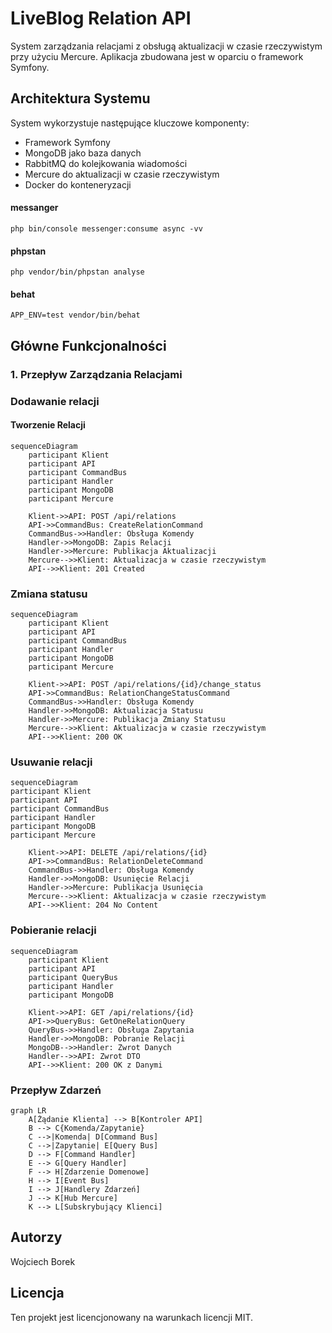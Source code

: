 # LiveBlog Relation API

System zarządzania relacjami z obsługą aktualizacji w czasie rzeczywistym przy użyciu Mercure. Aplikacja zbudowana jest w oparciu o framework Symfony.

## Architektura Systemu

System wykorzystuje następujące kluczowe komponenty:
- Framework Symfony
- MongoDB jako baza danych
- RabbitMQ do kolejkowania wiadomości
- Mercure do aktualizacji w czasie rzeczywistym
- Docker do konteneryzacji

#### messanger
```
php bin/console messenger:consume async -vv
```

#### phpstan
```
php vendor/bin/phpstan analyse
```
#### behat
```
APP_ENV=test vendor/bin/behat
```

## Główne Funkcjonalności


### 1. Przepływ Zarządzania Relacjami

### Dodawanie relacji

#### Tworzenie Relacji
```mermaid
sequenceDiagram
    participant Klient
    participant API
    participant CommandBus
    participant Handler
    participant MongoDB
    participant Mercure

    Klient->>API: POST /api/relations
    API->>CommandBus: CreateRelationCommand
    CommandBus->>Handler: Obsługa Komendy
    Handler->>MongoDB: Zapis Relacji
    Handler->>Mercure: Publikacja Aktualizacji
    Mercure-->>Klient: Aktualizacja w czasie rzeczywistym
    API-->>Klient: 201 Created
```


### Zmiana statusu
```mermaid
sequenceDiagram
    participant Klient
    participant API
    participant CommandBus
    participant Handler
    participant MongoDB
    participant Mercure

    Klient->>API: POST /api/relations/{id}/change_status
    API->>CommandBus: RelationChangeStatusCommand
    CommandBus->>Handler: Obsługa Komendy
    Handler->>MongoDB: Aktualizacja Statusu
    Handler->>Mercure: Publikacja Zmiany Statusu
    Mercure-->>Klient: Aktualizacja w czasie rzeczywistym
    API-->>Klient: 200 OK
 ```

### Usuwanie relacji

```mermaid
sequenceDiagram
participant Klient
participant API
participant CommandBus
participant Handler
participant MongoDB
participant Mercure

    Klient->>API: DELETE /api/relations/{id}
    API->>CommandBus: RelationDeleteCommand
    CommandBus->>Handler: Obsługa Komendy
    Handler->>MongoDB: Usunięcie Relacji
    Handler->>Mercure: Publikacja Usunięcia
    Mercure-->>Klient: Aktualizacja w czasie rzeczywistym
    API-->>Klient: 204 No Content
```

### Pobieranie relacji

```mermaid
sequenceDiagram
    participant Klient
    participant API
    participant QueryBus
    participant Handler
    participant MongoDB

    Klient->>API: GET /api/relations/{id}
    API->>QueryBus: GetOneRelationQuery
    QueryBus->>Handler: Obsługa Zapytania
    Handler->>MongoDB: Pobranie Relacji
    MongoDB-->>Handler: Zwrot Danych
    Handler-->>API: Zwrot DTO
    API-->>Klient: 200 OK z Danymi
```

### Przepływ Zdarzeń
```mermaid
graph LR
    A[Żądanie Klienta] --> B[Kontroler API]
    B --> C{Komenda/Zapytanie}
    C -->|Komenda| D[Command Bus]
    C -->|Zapytanie| E[Query Bus]
    D --> F[Command Handler]
    E --> G[Query Handler]
    F --> H[Zdarzenie Domenowe]
    H --> I[Event Bus]
    I --> J[Handlery Zdarzeń]
    J --> K[Hub Mercure]
    K --> L[Subskrybujący Klienci]
```

## Autorzy
Wojciech Borek

## Licencja
Ten projekt jest licencjonowany na warunkach licencji MIT.